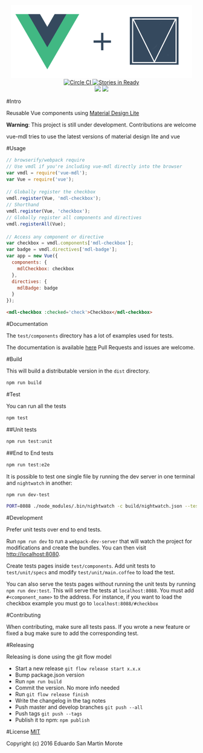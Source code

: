 <p align="center">
  <img src="logo.png"/>
  <br/>
  <a href="https://circleci.com/gh/posva/vue-mdl">
    <img alt="Circle CI" src="https://circleci.com/gh/posva/vue-mdl.svg?style=svg" />
  </a>
  <a href="http://waffle.io/posva/vue-mdl"><img src="https://badge.waffle.io/posva/vue-mdl.svg?label=ready&title=Ready" alt="Stories in Ready"></a>
  <br>
  <a href="https://david-dm.org/posva/vue-mdl#info=devDependencies" title="devDependency status"><img src="https://david-dm.org/posva/vue-mdl/dev-status.svg"/></a>
  <a href="https://david-dm.org/posva/vue-mdl#info=peerDependencies" title="peerDependency status"><img src="https://david-dm.org/posva/vue-mdl/peer-status.svg"/></a>
</p>

#Intro

Reusable Vue components using [Material Design Lite](https://github.com/google/material-design-lite)

__Warning__: This project is still under development. Contributions are welcome

vue-mdl tries to use the latest versions of material design lite and vue

#Usage

```js
// browserify/webpack require
// Use vmdl if you're including vue-mdl directly into the browser
var vmdl = require('vue-mdl');
var Vue = require('vue');

// Globally register the checkbox
vmdl.register(Vue, 'mdl-checkbox');
// Shorthand
vmdl.register(Vue, 'checkbox');
// Globally register all components and directives
vmdl.registerAll(Vue);

// Access any component or directive
var checkbox = vmdl.components['mdl-checkbox'];
var badge = vmdl.directives['mdl-badge'];
var app = new Vue({
  components: {
    mdlCheckbox: checkbox
  },
  directives: {
    mdlBadge: badge
  }
});
```

```html
<mdl-checkbox :checked='check'>Checkbox</mdl-checkbox>
```

#Documentation

The `test/components` directory has a lot of examples used for tests.

The documentation is available [here](http://posva.net/vue-mdl)
Pull Requests and issues are welcome.

#Build

This will build a distributable version in the `dist` directory.
```bash
npm run build
```

#Test

You can run all the tests
```bash
npm test
```

##Unit tests
```bash
npm run test:unit
```

##End to End tests
```bash
npm run test:e2e
```

It is possible to test one single file by running the dev server in one terminal
and `nightwatch` in another:
```bash
npm run dev-test
```

```bash
PORT=8088 ./node_modules/.bin/nightwatch -c build/nightwatch.json --test test/e2e/checkbox.js
```

#Development

Prefer unit tests over end to end tests.

Run `npm run dev` to run a `webpack-dev-server` that will watch the project
for modifications and create the bundles. You can then visit
[http://localhost:8080](http://localhost:8080).

Create tests pages inside `test/components`. Add unit tests to `test/unit/specs`
and modify `test/unit/main.coffee` to load the test.

You can also serve the tests pages without running the unit tests by running
`npm run dev:test`.
This will serve the tests at `localhost:8088`.
You must add `#<component_name>` to the address. For instance, if you want to
load the checkbox example you must go to `localhost:8088/#checkbox`

#Contributing

When contributing, make sure all tests pass.
If you wrote a new feature or fixed a bug make sure to add the corresponding test.

#Releasing

Releasing is done using the git flow model

- Start a new release `git flow release start x.x.x`
- Bump package.json version
- Run `npm run build`
- Commit the version. No more info needed
- Run `git flow release finish`
- Write the changelog in the tag notes
- Push master and develop branches `git push --all`
- Push tags `git push --tags`
- Publish it to npm: `npm publish`

#License
[MIT](http://opensource.org/licenses/MIT)

Copyright (c) 2016 Eduardo San Martin Morote
